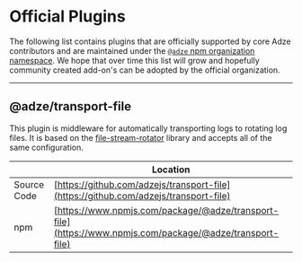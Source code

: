# Official Plugins

The following list contains plugins that are officially supported by core Adze contributors and are
maintained under the [`@adze` npm organization namespace](). We hope that over time this list will
grow and hopefully community created add-on's can be adopted by the official organization.

---

## @adze/transport-file

This plugin is middleware for automatically transporting logs to rotating log files. It is based on
the [file-stream-rotator](https://github.com/rogerc/file-stream-rotator#readme) library and accepts
all of the same configuration.

|             | Location                                                                                                 |
| ----------- | -------------------------------------------------------------------------------------------------------- |
| Source Code | [https://github.com/adzejs/transport-file](https://github.com/adzejs/transport-file)                     |
| npm         | [https://www.npmjs.com/package/@adze/transport-file](https://www.npmjs.com/package/@adze/transport-file) |

<!-- ## @adze/transport-cloudwatch-logs

This project is a plugin for the Adze logging library to transport log data to AWS CloudWatch Logs.

This library exposes a log listener factory for setting up log groups and streams in CloudWatch Logs. It can be configured to automatically create the group or stream if it does not already exist.

|             | Location                                                                                                                       |
| ----------- | ------------------------------------------------------------------------------------------------------------------------------ |
| Source Code | [https://github.com/AJStacy/adze-transport-cloudwatch-logs](https://github.com/AJStacy/adze-transport-cloudwatch-logs)         |
| npm         | [https://www.npmjs.com/package/@adze/transport-cloudwatch-logs](https://www.npmjs.com/package/@adze/transport-cloudwatch-logs) |
-->
